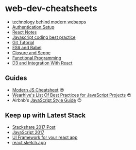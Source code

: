 # web-dev-cheatsheets

* [technology behind modern webapps](/tech-behind-modern-webapps.md)
* [Authentication Setup](/auth-setup.md)
* [React Notes](/react-notes.md)
* [Javascript coding best practice](/coding-best-practice.md)
* [Git Tutorial](/git-tutorial.md)
* [ES6 and Babel](/es6-and-babel.md)
* [Closure and Scope](/scoping-and-closure-in-javascript.md)
* [Functional Programming](/functional-programming.md)
* [D3 and Integration With React](/d3-react-integration.md)


## Guides

* [Modern JS Cheatsheet](https://github.com/mbeaudru/modern-js-cheatsheet) 😍
* [Wearhive's List Of Best Practices for JavaScript Projects](https://github.com/wearehive/project-guidelines#readme) 😍
* Airbnb's [JavaScript Style Guide](https://github.com/airbnb/javascript) 😍


## Keep up with Latest Stack
* [Stackshare 2017 Post](https://stackshare.io/posts/top-developer-tools-2017)
* [JavaScript 2017]()
* [UI Framework for your react app](https://hackernoon.com/the-coolest-react-ui-frameworks-for-your-new-react-app-ad699fffd651)
* [react.sketch.app](http://airbnb.io/react-sketchapp/?ref=stackshare)